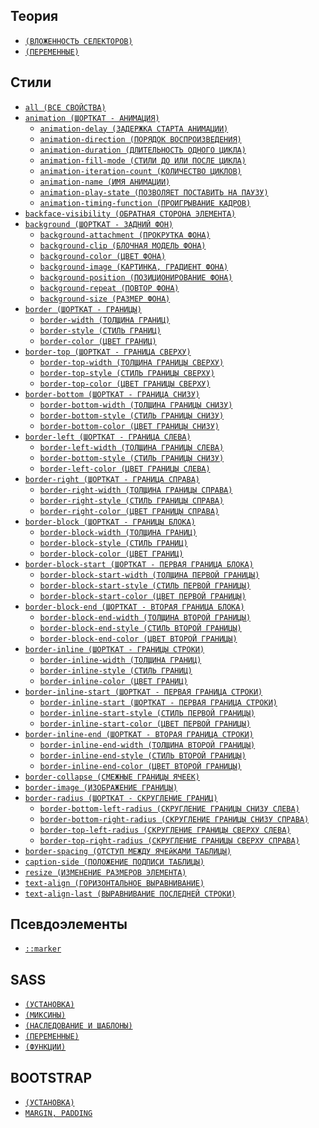 <style>
  * {
    user-select: none;
  }
</style>

## Теория

- [`(ВЛОЖЕННОСТЬ СЕЛЕКТОРОВ)`](<./CSS/ТЕОРИЯ/Вложенность селекторов.md>)
- [`(ПЕРЕМЕННЫЕ)`](./CSS/ТЕОРИЯ/Переменные.md)

## Стили

- [`all (ВСЕ СВОЙСТВА)`](<./CSS/STYLES/all (ВСЕ СВОЙСТВА).md>)
- [`animation (ШОРТКАТ - АНИМАЦИЯ)`](<./CSS/STYLES/animation (ШОРТКАТ - АНИМАЦИЯ).md>)
  - [`animation-delay (ЗАДЕРЖКА СТАРТА АНИМАЦИИ)`](<./CSS/STYLES/animation-delay (ЗАДЕРЖКА СТАРТА АНИМАЦИИ).md>)
  - [`animation-direction (ПОРЯДОК ВОСПРОИЗВЕДЕНИЯ)`](<./CSS/STYLES/animation-direction (ПОРЯДОК ВОСПРОИЗВЕДЕНИЯ).md>)
  - [`animation-duration (ДЛИТЕЛЬНОСТЬ ОДНОГО ЦИКЛА)`](<./CSS/STYLES/animation-duration (ДЛИТЕЛЬНОСТЬ ОДНОГО ЦИКЛА).md>)
  - [`animation-fill-mode (СТИЛИ ДО ИЛИ ПОСЛЕ ЦИКЛА)`](<./CSS/STYLES/animation-fill-mode (СТИЛИ ДО ИЛИ ПОСЛЕ ЦИКЛА).md>)
  - [`animation-iteration-count (КОЛИЧЕСТВО ЦИКЛОВ)`](<./CSS/STYLES/animation-iteration-count (КОЛИЧЕСТВО ЦИКЛОВ).md>)
  - [`animation-name (ИМЯ АНИМАЦИИ)`](<./CSS/STYLES/animation-name (ИМЯ АНИМАЦИИ).md>)
  - [`animation-play-state (ПОЗВОЛЯЕТ ПОСТАВИТЬ НА ПАУЗУ)`](<./CSS/STYLES/animation-play-state (ПОЗВОЛЯЕТ ПОСТАВИТЬ НА ПАУЗУ).md>)
  - [`animation-timing-function (ПРОИГРЫВАНИЕ КАДРОВ)`](<./CSS/STYLES/animation-timing-function (ПРОИГРЫВАНИЕ КАДРОВ).md>)
- [`backface-visibility (ОБРАТНАЯ СТОРОНА ЭЛЕМЕНТА)`](<./CSS/STYLES/backface-visibility (ОБРАТНАЯ СТОРОНА ЭЛЕМЕНТА).md>)
- [`background (ШОРТКАТ - ЗАДНИЙ ФОН)`](<./CSS/STYLES/background (ШОРТКАТ - ЗАДНИЙ ФОН).md>)
  - [`background-attachment (ПРОКРУТКА ФОНА)`](<./CSS/STYLES/background-attachment (ПРОКРУТКА ФОНА).md>)
  - [`background-clip (БЛОЧНАЯ МОДЕЛЬ ФОНА)`](<./CSS/STYLES/background-clip (БЛОЧНАЯ МОДЕЛЬ ФОНА).md>)
  - [`background-color (ЦВЕТ ФОНА)`](<./CSS/STYLES/background-color (ЦВЕТ ФОНА).md>)
  - [`background-image (КАРТИНКА, ГРАДИЕНТ ФОНА)`](<./CSS/STYLES/background-image (КАРТИНКА, ГРАДИЕНТ ФОНА).md>)
  - [`background-position (ПОЗИЦИОНИРОВАНИЕ ФОНА)`](<./CSS/STYLES/background-position (ПОЗИЦИОНИРОВАНИЕ ФОНА).md>)
  - [`background-repeat (ПОВТОР ФОНА)`](<./CSS/STYLES/background-repeat (ПОВТОР ФОНА).md>)
  - [`background-size (РАЗМЕР ФОНА)`](<./CSS/STYLES/background-size (РАЗМЕР ФОНА).md>)
- [`border (ШОРТКАТ - ГРАНИЦЫ)`](<./CSS/STYLES/border (ШОРТКАТ - ГРАНИЦЫ).md>)
  - [`border-width (ТОЛЩИНА ГРАНИЦ)`](<./CSS/STYLES/border-width (ТОЛЩИНА ГРАНИЦ).md>)
  - [`border-style (СТИЛЬ ГРАНИЦ)`](<./CSS/STYLES/border-style (СТИЛЬ ГРАНИЦ).md>)
  - [`border-color (ЦВЕТ ГРАНИЦ)`](<./CSS/STYLES/border-color (ЦВЕТ ГРАНИЦ).md>)
- [`border-top (ШОРТКАТ - ГРАНИЦА СВЕРХУ)`](<./CSS/STYLES/border-top (ШОРТКАТ - ГРАНИЦА СВЕРХУ).md>)
  - [`border-top-width (ТОЛЩИНА ГРАНИЦЫ СВЕРХУ)`](<./CSS/STYLES/border-top-width (ТОЛЩИНА ГРАНИЦЫ СВЕРХУ).md>)
  - [`border-top-style (СТИЛЬ ГРАНИЦЫ СВЕРХУ)`](<./CSS/STYLES/border-top-style (СТИЛЬ ГРАНИЦЫ СВЕРХУ).md>)
  - [`border-top-color (ЦВЕТ ГРАНИЦЫ СВЕРХУ)`](<./CSS/STYLES/border-top-color (ЦВЕТ ГРАНИЦЫ СВЕРХУ).md>)
- [`border-bottom (ШОРТКАТ - ГРАНИЦА СНИЗУ)`](<./CSS/STYLES/border-bottom (ШОРТКАТ - ГРАНИЦА СНИЗУ).md>)
  - [`border-bottom-width (ТОЛЩИНА ГРАНИЦЫ СНИЗУ)`](<./CSS/STYLES/border-bottom-width (ТОЛЩИНА ГРАНИЦЫ СНИЗУ).md>)
  - [`border-bottom-style (СТИЛЬ ГРАНИЦЫ СНИЗУ)`](<./CSS/STYLES/border-bottom-style (СТИЛЬ ГРАНИЦЫ СНИЗУ).md>)
  - [`border-bottom-color (ЦВЕТ ГРАНИЦЫ СНИЗУ)`](<./CSS/STYLES/border-bottom-color (ЦВЕТ ГРАНИЦЫ СНИЗУ).md>)
- [`border-left (ШОРТКАТ - ГРАНИЦА СЛЕВА)`](<./CSS/STYLES/border-left (ШОРТКАТ - ГРАНИЦА СЛЕВА).md>)
  - [`border-left-width (ТОЛЩИНА ГРАНИЦЫ СЛЕВА)`](<./CSS/STYLES/border-left-width (ТОЛЩИНА ГРАНИЦЫ СЛЕВА).md>)
  - [`border-bottom-style (СТИЛЬ ГРАНИЦЫ СНИЗУ)`](<./CSS/STYLES/border-bottom-style (СТИЛЬ ГРАНИЦЫ СНИЗУ).md>)
  - [`border-left-color (ЦВЕТ ГРАНИЦЫ СЛЕВА)`](<./CSS/STYLES/border-left-color (ЦВЕТ ГРАНИЦЫ СЛЕВА).md>)
- [`border-right (ШОРТКАТ - ГРАНИЦА СПРАВА)`](<./CSS/STYLES/border-right (ШОРТКАТ - ГРАНИЦА СПРАВА).md>)
  - [`border-right-width (ТОЛЩИНА ГРАНИЦЫ СПРАВА)`](<./CSS/STYLES/border-right-width (ТОЛЩИНА ГРАНИЦЫ СПРАВА).md>)
  - [`border-right-style (СТИЛЬ ГРАНИЦЫ СПРАВА)`](<./CSS/STYLES/border-right-style (СТИЛЬ ГРАНИЦЫ СПРАВА).md>)
  - [`border-right-color (ЦВЕТ ГРАНИЦЫ СПРАВА)`](<./CSS/STYLES/border-right-color (ЦВЕТ ГРАНИЦЫ СПРАВА).md>)
- [`border-block (ШОРТКАТ - ГРАНИЦЫ БЛОКА)`](<./CSS/STYLES/border-block (ШОРТКАТ - ГРАНИЦЫ БЛОКА).md>)
  - [`border-block-width (ТОЛЩИНА ГРАНИЦ)`](<./CSS/STYLES/border-block-width (ТОЛЩИНА ГРАНИЦ).md>)
  - [`border-block-style (СТИЛЬ ГРАНИЦ)`](<./CSS/STYLES/border-block-style (СТИЛЬ ГРАНИЦ).md>)
  - [`border-block-color (ЦВЕТ ГРАНИЦ)`](<./CSS/STYLES/border-block-color (ЦВЕТ ГРАНИЦ).md>)
- [`border-block-start (ШОРТКАТ - ПЕРВАЯ ГРАНИЦА БЛОКА)`](<./CSS/STYLES/border-block-start (ШОРТКАТ - ПЕРВАЯ ГРАНИЦА БЛОКА).md>)
  - [`border-block-start-width (ТОЛЩИНА ПЕРВОЙ ГРАНИЦЫ)`](<./CSS/STYLES/border-block-start-width (ТОЛЩИНА ПЕРВОЙ ГРАНИЦЫ).md>)
  - [`border-block-start-style (СТИЛЬ ПЕРВОЙ ГРАНИЦЫ)`](<./CSS/STYLES/border-block-start-style (СТИЛЬ ПЕРВОЙ ГРАНИЦЫ).md>)
  - [`border-block-start-color (ЦВЕТ ПЕРВОЙ ГРАНИЦЫ)`](<./CSS/STYLES/border-block-start-color (ЦВЕТ ПЕРВОЙ ГРАНИЦЫ).md>)
- [`border-block-end (ШОРТКАТ - ВТОРАЯ ГРАНИЦА БЛОКА)`](<./CSS/STYLES/border-block-end (ШОРТКАТ - ВТОРАЯ ГРАНИЦА БЛОКА).md>)
  - [`border-block-end-width (ТОЛЩИНА ВТОРОЙ ГРАНИЦЫ)`](<./CSS/STYLES/border-block-end-width (ТОЛЩИНА ВТОРОЙ ГРАНИЦЫ).md>)
  - [`border-block-end-style (СТИЛЬ ВТОРОЙ ГРАНИЦЫ)`](<./CSS/STYLES/border-block-end-style (СТИЛЬ ВТОРОЙ ГРАНИЦЫ).md>)
  - [`border-block-end-color (ЦВЕТ ВТОРОЙ ГРАНИЦЫ)`](<./CSS/STYLES/border-block-end-color (ЦВЕТ ВТОРОЙ ГРАНИЦЫ).md>)
- [`border-inline (ШОРТКАТ - ГРАНИЦЫ СТРОКИ)`](<./CSS/STYLES/border-inline (ШОРТКАТ - ГРАНИЦЫ СТРОКИ).md>)
  - [`border-inline-width (ТОЛЩИНА ГРАНИЦ)`](<./CSS/STYLES/border-inline-width (ТОЛЩИНА ГРАНИЦ).md>)
  - [`border-inline-style (СТИЛЬ ГРАНИЦ)`](<./CSS/STYLES/border-inline-style (СТИЛЬ ГРАНИЦ).md>)
  - [`border-inline-color (ЦВЕТ ГРАНИЦ)`](<./CSS/STYLES/border-inline-color (ЦВЕТ ГРАНИЦ).md>)
- [`border-inline-start (ШОРТКАТ - ПЕРВАЯ ГРАНИЦА СТРОКИ)`](<./CSS/STYLES/border-inline-start (ШОРТКАТ - ПЕРВАЯ ГРАНИЦА СТРОКИ).md>)
  - [`border-inline-start (ШОРТКАТ - ПЕРВАЯ ГРАНИЦА СТРОКИ)`](<./CSS/STYLES/border-inline-start-width (ТОЛЩИНА ПЕРВОЙ ГРАНИЦЫ).md>)  
  - [`border-inline-start-style (СТИЛЬ ПЕРВОЙ ГРАНИЦЫ)`](<./CSS/STYLES/border-inline-start-style (СТИЛЬ ПЕРВОЙ ГРАНИЦЫ).md>)  
  - [`border-inline-start-color (ЦВЕТ ПЕРВОЙ ГРАНИЦЫ)`](<./CSS/STYLES/border-inline-start-color (ЦВЕТ ПЕРВОЙ ГРАНИЦЫ).md>)
- [`border-inline-end (ШОРТКАТ - ВТОРАЯ ГРАНИЦА СТРОКИ)`](<./CSS/STYLES/border-inline-end (ШОРТКАТ - ВТОРАЯ ГРАНИЦА СТРОКИ).md>)  
  - [`border-inline-end-width (ТОЛЩИНА ВТОРОЙ ГРАНИЦЫ)`](<./CSS/STYLES/border-inline-end-width (ТОЛЩИНА ВТОРОЙ ГРАНИЦЫ).md>)
  - [`border-inline-end-style (СТИЛЬ ВТОРОЙ ГРАНИЦЫ)`](<./CSS/STYLES/border-inline-end-style (СТИЛЬ ВТОРОЙ ГРАНИЦЫ).md>)  
  - [`border-inline-end-color (ЦВЕТ ВТОРОЙ ГРАНИЦЫ)`](<./CSS/STYLES/border-inline-end-color (ЦВЕТ ВТОРОЙ ГРАНИЦЫ).md>)
- [`border-collapse (СМЕЖНЫЕ ГРАНИЦЫ ЯЧЕЕК)`](<./CSS/STYLES/border-collapse (СМЕЖНЫЕ ГРАНИЦЫ ЯЧЕЕК).md>)
- [`border-image (ИЗОБРАЖЕНИЕ ГРАНИЦЫ)`](<./CSS/STYLES/border-image (ИЗОБРАЖЕНИЕ ГРАНИЦЫ).md>)
- [`border-radius (ШОРТКАТ - СКРУГЛЕНИЕ ГРАНИЦ)`](<./CSS/STYLES/border-radius (ШОРТКАТ - СКРУГЛЕНИЕ ГРАНИЦ).md>)
  - [`border-bottom-left-radius (СКРУГЛЕНИЕ ГРАНИЦЫ СНИЗУ СЛЕВА)`](<./CSS/STYLES/border-bottom-left-radius (СКРУГЛЕНИЕ ГРАНИЦЫ СНИЗУ СЛЕВА).md>)
  - [`border-bottom-right-radius (СКРУГЛЕНИЕ ГРАНИЦЫ СНИЗУ СПРАВА)`](<./CSS/STYLES/border-bottom-right-radius (СКРУГЛЕНИЕ ГРАНИЦЫ СНИЗУ СПРАВА).md>)
  - [`border-top-left-radius (СКРУГЛЕНИЕ ГРАНИЦЫ СВЕРХУ СЛЕВА)`](<./CSS/STYLES/border-top-left-radius (СКРУГЛЕНИЕ ГРАНИЦЫ СВЕРХУ СЛЕВА).md>)
  - [`border-top-right-radius (СКРУГЛЕНИЕ ГРАНИЦЫ СВЕРХУ СПРАВА)`](<./CSS/STYLES/border-top-right-radius (СКРУГЛЕНИЕ ГРАНИЦЫ СВЕРХУ СПРАВА).md>)
- [`border-spacing (ОТСТУП МЕЖДУ ЯЧЕйКАМИ ТАБЛИЦЫ)`](<./CSS/STYLES/border-spacing (ОТСТУП МЕЖДУ ЯЧЕйКАМИ ТАБЛИЦЫ).md>)
- [`caption-side (ПОЛОЖЕНИЕ ПОДПИСИ ТАБЛИЦЫ)`](<./CSS/STYLES/caption-side (ПОЛОЖЕНИЕ ПОДПИСИ ТАБЛИЦЫ).md>)
- [`resize (ИЗМЕНЕНИЕ РАЗМЕРОВ ЭЛЕМЕНТА)`](<./CSS/STYLES/resize (ИЗМЕНЕНИЕ РАЗМЕРОВ ЭЛЕМЕНТА).md>)
- [`text-align (ГОРИЗОНТАЛЬНОЕ ВЫРАВНИВАНИЕ)`](<./CSS/STYLES/text-align (ГОРИЗОНТАЛЬНОЕ ВЫРАВНИВАНИЕ).md>)
- [`text-align-last (ВЫРАВНИВАНИЕ ПОСЛЕДНЕЙ СТРОКИ)`](<./CSS/STYLES/text-align-last (ВЫРАВНИВАНИЕ ПОСЛЕДНЕЙ СТРОКИ).md>)

## Псевдоэлементы

- [`::marker`](<./CSS/ПСЕВДОЭЛЕМЕНТЫ/marker (МАРКЕРЫ СПИСКА).md>)

## SASS

- [`(УСТАНОВКА)`](./CSS/SASS/Установка.md)
- [`(МИКСИНЫ)`](./CSS/SASS/Миксины.md)
- [`(НАСЛЕДОВАНИЕ И ШАБЛОНЫ)`](<./CSS/SASS/Наследование и шаблоны.md>)
- [`(ПЕРЕМЕННЫЕ)`](./CSS/SASS/Переменные.md)
- [`(ФУНКЦИИ)`](./CSS/SASS/Функции.md)

## BOOTSTRAP

- [`(УСТАНОВКА)`](./CSS/BOOTSTRAP/Установка.md)
- [`MARGIN, PADDING`](<./CSS/BOOTSTRAP/margin, padding.md>)
